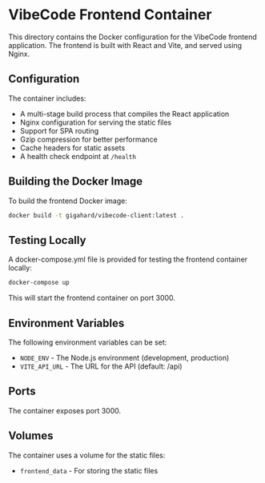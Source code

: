 # VibeCode Frontend Container

This directory contains the Docker configuration for the VibeCode frontend application. The frontend is built with React and Vite, and served using Nginx.

## Configuration

The container includes:

- A multi-stage build process that compiles the React application
- Nginx configuration for serving the static files
- Support for SPA routing
- Gzip compression for better performance
- Cache headers for static assets
- A health check endpoint at `/health`

## Building the Docker Image

To build the frontend Docker image:

```bash
docker build -t gigahard/vibecode-client:latest .
```

## Testing Locally

A docker-compose.yml file is provided for testing the frontend container locally:

```bash
docker-compose up
```

This will start the frontend container on port 3000.

## Environment Variables

The following environment variables can be set:

- `NODE_ENV` - The Node.js environment (development, production)
- `VITE_API_URL` - The URL for the API (default: /api)

## Ports

The container exposes port 3000.

## Volumes

The container uses a volume for the static files:

- `frontend_data` - For storing the static files
